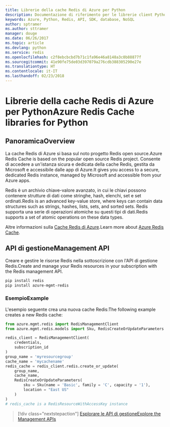 ```yaml
---
title: Librerie della cache Redis di Azure per Python
description: Documentazione di riferimento per le librerie client Python per la cache Redis
keywords: Azure, Python, Redis, API, SDK, database, NoSQL
author: sptramer
ms.author: sttramer
manager: douge
ms.date: 06/26/2017
ms.topic: article
ms.devlang: python
ms.service: redis
ms.openlocfilehash: c2f8ebcbcbd7b71c1fa96e46a8148a3c0b88877f
ms.sourcegitcommit: 41e90fe75de03d397079a276cdb388305290e27e
ms.translationtype: HT
ms.contentlocale: it-IT
ms.lasthandoff: 02/23/2018
---
```

# <a name="azure-redis-cache-libraries-for-python"></a><span data-ttu-id="7fc7c-104">Librerie della cache Redis di Azure per Python</span><span class="sxs-lookup"><span data-stu-id="7fc7c-104">Azure Redis Cache libraries for Python</span></span>

## <a name="overview"></a><span data-ttu-id="7fc7c-105">Panoramica</span><span class="sxs-lookup"><span data-stu-id="7fc7c-105">Overview</span></span>

<span data-ttu-id="7fc7c-106">La cache Redis di Azure si basa sul noto progetto Redis open source.</span><span class="sxs-lookup"><span data-stu-id="7fc7c-106">Azure Redis Cache is based on the popular open source Redis project.</span></span> <span data-ttu-id="7fc7c-107">Consente di accedere a un'istanza sicura e dedicata della cache Redis, gestita da Microsoft e accessibile dalle app di Azure.</span><span class="sxs-lookup"><span data-stu-id="7fc7c-107">It gives you access to a secure, dedicated Redis instance, managed by Microsoft and accessible from your Azure apps.</span></span>

<span data-ttu-id="7fc7c-108">Redis è un archivio chiave-valore avanzato, in cui le chiavi possono contenere strutture di dati come stringhe, hash, elenchi, set e set ordinati.</span><span class="sxs-lookup"><span data-stu-id="7fc7c-108">Redis is an advanced key-value store, where keys can contain data structures such as strings, hashes, lists, sets, and sorted sets.</span></span> <span data-ttu-id="7fc7c-109">Redis supporta una serie di operazioni atomiche su questi tipi di dati.</span><span class="sxs-lookup"><span data-stu-id="7fc7c-109">Redis supports a set of atomic operations on these data types.</span></span>

<span data-ttu-id="7fc7c-110">Altre informazioni sulla [Cache Redis di Azure](https://docs.microsoft.com/azure/redis-cache/).</span><span class="sxs-lookup"><span data-stu-id="7fc7c-110">Learn more about [Azure Redis Cache](https://docs.microsoft.com/azure/redis-cache/).</span></span>

## <a name="management-api"></a><span data-ttu-id="7fc7c-111">API di gestione</span><span class="sxs-lookup"><span data-stu-id="7fc7c-111">Management API</span></span>

<span data-ttu-id="7fc7c-112">Creare e gestire le risorse Redis nella sottoscrizione con l'API di gestione Redis.</span><span class="sxs-lookup"><span data-stu-id="7fc7c-112">Create and manage your Redis resources in your subscription with the Redis management API.</span></span>

```bash
pip install redis
pip install azure-mgmt-redis
```

### <a name="example"></a><span data-ttu-id="7fc7c-113">Esempio</span><span class="sxs-lookup"><span data-stu-id="7fc7c-113">Example</span></span>

<span data-ttu-id="7fc7c-114">L'esempio seguente crea una nuova cache Redis:</span><span class="sxs-lookup"><span data-stu-id="7fc7c-114">The following example creates a new Redis cache:</span></span>

```python
from azure.mgmt.redis import RedisManagementClient
from azure.mgmt.redis.models import Sku, RedisCreateOrUpdateParameters

redis_client = RedisManagementClient(
    credentials,
    subscription_id
)
group_name = 'myresourcegroup'
cache_name = 'mycachename'
redis_cache = redis_client.redis.create_or_update(
    group_name,
    cache_name,
    RedisCreateOrUpdateParameters(
        sku = Sku(name = 'Basic', family = 'C', capacity = '1'),
        location = "East US"
    )
)
# redis_cache is a RedisResourceWithAccessKey instance
```

> [!div class="nextstepaction"]
> [<span data-ttu-id="7fc7c-115">Esplorare le API di gestione</span><span class="sxs-lookup"><span data-stu-id="7fc7c-115">Explore the Management APIs</span></span>](/python/api/overview/azure/redis/management)

